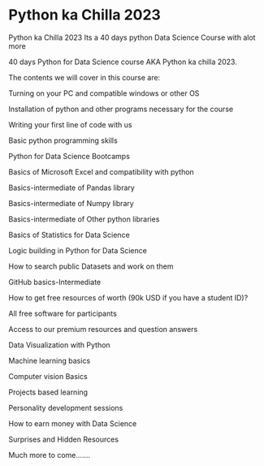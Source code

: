 # Python ka Chilla 2023 
 Python ka Chilla 2023 
Its a 40 days python Data Science Course with alot more 

40 days Python for Data Science course AKA Python ka chilla 2023.

The contents we will cover in this course are:

Turning on your PC and compatible windows or other OS

Installation of python and other programs necessary for the course

Writing your first line of code with us

Basic python programming skills

Python for Data Science Bootcamps

Basics of Microsoft Excel and compatibility with python

Basics-intermediate of Pandas library

Basics-intermediate of Numpy library

Basics-intermediate of Other python libraries

Basics of Statistics for Data Science

Logic building in Python for Data Science

How to search public Datasets and work on them

GitHub basics-Intermediate

How to get free resources of worth (90k USD if you have a student ID)?

All free software for participants

Access to our premium resources and question answers

Data Visualization with Python

Machine learning basics

Computer vision Basics

Projects based learning

Personality development sessions

How to earn money with Data Science

Surprises and Hidden Resources

Much more to come.......
